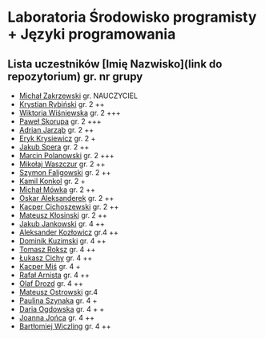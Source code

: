 # Laboratoria Środowisko programisty + Języki programowania

## Lista uczestników \[Imię Nazwisko\]\(link do repozytorium\) gr. nr grupy

- [Michał Zakrzewski](https://github.com/ZakrzewskiM30/SPJP/) gr. NAUCZYCIEL
- [Krystian Rybiński](https://github.com/rybinskik/clanguage.git) gr. 2 ++
- [Wiktoria Wiśniewska](https://github.com/wiqtoriaw/laboratoria) gr. 2 +++
- [Paweł Skorupa](https://github.com/skorupap/SPJP-1) gr. 2 +++
- [Adrian Jarząb](https://github.com/Kodii1/Nazwa.git) gr. 2 ++
- [Eryk Krysiewicz](https://github.com/erykexd/laboratoria.git) gr. 2 +
- [Jakub Spera](https://github.com/SperaJakub/cwiczenia) gr. 2 ++
- [Marcin Polanowski](https://github.com/marcinpolanowski/SPJP) gr. 2 +++
- [Mikołaj Waszczur](https://github.com/mwaszczur/SPJP/) gr. 2 ++
- [Szymon Faligowski](https://github.com/SzymonFaligowskiUG/StudiaINFLab) gr. 2 ++
- [Kamil Konkol](https://github.com/kkonkol/Laboratoria/) gr. 2 +
- [Michał Mówka](https://github.com/beobeb/UG) gr. 2 ++
- [Oskar Aleksanderek](https://github.com/oaleksanderek/) gr. 2 ++
- [Kacper Cichoszewski](https://github.com/kcichoszewski444/ug) gr. 2 ++
- [Mateusz Kłosinski](https://github.com/mklosinski1/mklosinski/) gr. 2 ++
- [Jakub Jankowski](https://github.com/qn3k/Cwiczenia) gr. 4 ++
- [Aleksander Kozłowicz](https://github.com/Aleks277/newproject) gr.4 ++
- [Dominik Kuzimski](https://github.com/dkuzimski/SPJP) gr. 4 ++
- [Tomasz Roksz](https://github.com/tomaszroksz/SPJP) gr. 4 ++
- [Łukasz Cichy](https://github.com/lcichy16/Laboratorium) gr. 4 ++
- [Kacper Miś](https://github.com/misk2) gr. 4 +
- [Rafał Arnista](https://github.com/rarnista22/UG_lab.git) gr. 4 ++
- [Olaf Drozd](https://github.com/Olaf1522/studiaLab.git) gr. 4 ++
- [Mateusz Ostrowski](https://github.com/Matost99/Informatyka.git) gr.4
- [Paulina Szynaka](https://github.com/paulina9876/SPJP) gr. 4 +
- [Daria Ogdowska](https://github.com/DariaOgd/UG_SPJP) gr. 4 + +
- [Joanna Jońca](https://github.com/jjonca/SPJP) gr. 4 ++
- [Bartłomiej Wiczling](https://github.com/BWiczling/Bart-omiej-Wiczling.git) gr. 4 ++
